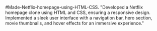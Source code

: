 #Made-Netflix-homepage-using-HTML-CSS.
"Developed a Netflix homepage clone using HTML and CSS, ensuring a responsive design. Implemented a sleek user interface with a navigation bar, hero section, movie thumbnails, and hover effects for an immersive experience."
